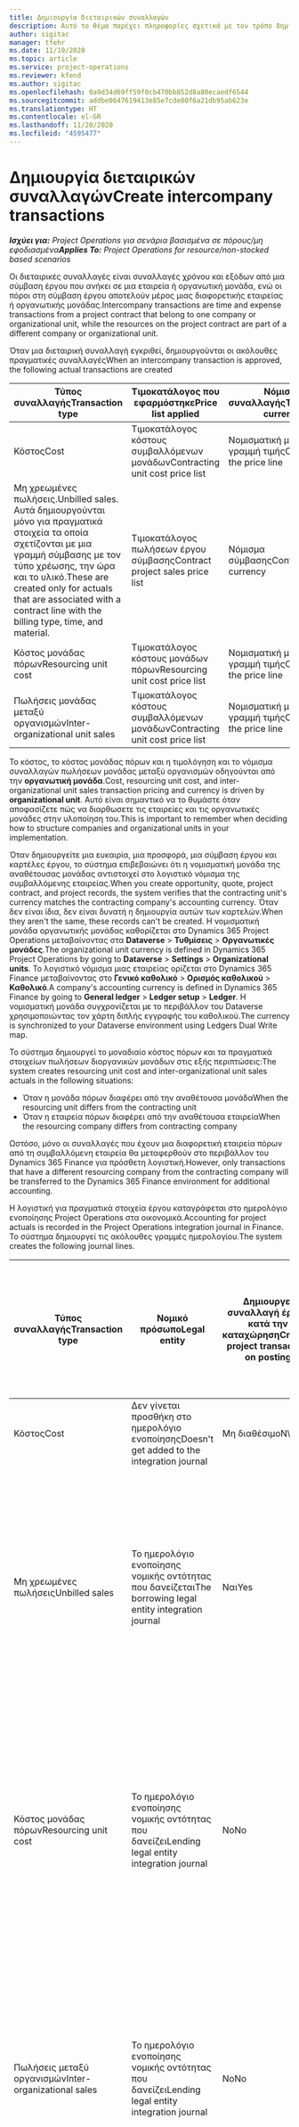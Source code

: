 ```yaml
---
title: Δημιουργία διεταιρικών συναλλαγών
description: Αυτό το θέμα παρέχει πληροφορίες σχετικά με τον τρόπο δημιουργίας διεταιρικών συναλλαγών.
author: sigitac
manager: tfehr
ms.date: 11/19/2020
ms.topic: article
ms.service: project-operations
ms.reviewer: kfend
ms.author: sigitac
ms.openlocfilehash: 0a9d34d69ff59f0cb470bb852d8a80ecaedf6544
ms.sourcegitcommit: addbe0647619413e85e7cde80f6a21db95ab623e
ms.translationtype: HT
ms.contentlocale: el-GR
ms.lasthandoff: 11/20/2020
ms.locfileid: "4595477"
---
```

# <a name="create-intercompany-transactions"></a><span data-ttu-id="f19ea-103">Δημιουργία διεταιρικών συναλλαγών</span><span class="sxs-lookup"><span data-stu-id="f19ea-103">Create intercompany transactions</span></span>

<span data-ttu-id="f19ea-104">_**Ισχύει για:** Project Operations για σενάρια βασισμένα σε πόρους/μη εφοδιασμένα_</span><span class="sxs-lookup"><span data-stu-id="f19ea-104">_**Applies To:** Project Operations for resource/non-stocked based scenarios_</span></span>

<span data-ttu-id="f19ea-105">Οι διεταιρικές συναλλαγές είναι συναλλαγές χρόνου και εξόδων από μια σύμβαση έργου που ανήκει σε μια εταιρεία ή οργανωτική μονάδα, ενώ οι πόροι στη σύμβαση έργου αποτελούν μέρος μιας διαφορετικής εταιρείας ή οργανωτικής μονάδας.</span><span class="sxs-lookup"><span data-stu-id="f19ea-105">Intercompany transactions are time and expense transactions from a project contract that belong to one company or organizational unit, while the resources on the project contract are part of a different company or organizational unit.</span></span>

<span data-ttu-id="f19ea-106">Όταν μια διεταιρική συναλλαγή εγκριθεί, δημιουργούνται οι ακόλουθες πραγματικές συναλλαγές</span><span class="sxs-lookup"><span data-stu-id="f19ea-106">When an intercompany transaction is approved, the following actual transactions are created</span></span>

| <span data-ttu-id="f19ea-107">**Τύπος συναλλαγής**</span><span class="sxs-lookup"><span data-stu-id="f19ea-107">**Transaction type**</span></span> | <span data-ttu-id="f19ea-108">**Τιμοκατάλογος που εφαρμόστηκε**</span><span class="sxs-lookup"><span data-stu-id="f19ea-108">**Price list applied**</span></span> | <span data-ttu-id="f19ea-109">**Νόμισμα συναλλαγής**</span><span class="sxs-lookup"><span data-stu-id="f19ea-109">**Transaction currency**</span></span> |
| --- | --- | --- |
| <span data-ttu-id="f19ea-110">Κόστος</span><span class="sxs-lookup"><span data-stu-id="f19ea-110">Cost</span></span> | <span data-ttu-id="f19ea-111">Τιμοκατάλογος κόστους συμβαλλόμενων μονάδων</span><span class="sxs-lookup"><span data-stu-id="f19ea-111">Contracting unit cost price list</span></span> | <span data-ttu-id="f19ea-112">Νομισματική μονάδα στη γραμμή τιμής</span><span class="sxs-lookup"><span data-stu-id="f19ea-112">Currency on the price line</span></span> |
| <span data-ttu-id="f19ea-113">Μη χρεωμένες πωλήσεις.</span><span class="sxs-lookup"><span data-stu-id="f19ea-113">Unbilled sales.</span></span> <span data-ttu-id="f19ea-114">Αυτά δημιουργούνται μόνο για πραγματικά στοιχεία τα οποία σχετίζονται με μια γραμμή σύμβασης με τον τύπο χρέωσης, την ώρα και το υλικό.</span><span class="sxs-lookup"><span data-stu-id="f19ea-114">These are created only for actuals that are associated with a contract line with the billing type, time, and material.</span></span> | <span data-ttu-id="f19ea-115">Τιμοκατάλογος πωλήσεων έργου σύμβασης</span><span class="sxs-lookup"><span data-stu-id="f19ea-115">Contract project sales price list</span></span> | <span data-ttu-id="f19ea-116">Νόμισμα σύμβασης</span><span class="sxs-lookup"><span data-stu-id="f19ea-116">Contract currency</span></span> |
| <span data-ttu-id="f19ea-117">Κόστος μονάδας πόρων</span><span class="sxs-lookup"><span data-stu-id="f19ea-117">Resourcing unit cost</span></span> | <span data-ttu-id="f19ea-118">Τιμοκατάλογος κόστους μονάδων πόρων</span><span class="sxs-lookup"><span data-stu-id="f19ea-118">Resourcing unit cost price list</span></span> | <span data-ttu-id="f19ea-119">Νομισματική μονάδα στη γραμμή τιμής</span><span class="sxs-lookup"><span data-stu-id="f19ea-119">Currency on the price line</span></span> |
| <span data-ttu-id="f19ea-120">Πωλήσεις μονάδας μεταξύ οργανισμών</span><span class="sxs-lookup"><span data-stu-id="f19ea-120">Inter-organizational unit sales</span></span> | <span data-ttu-id="f19ea-121">Τιμοκατάλογος κόστους συμβαλλόμενων μονάδων</span><span class="sxs-lookup"><span data-stu-id="f19ea-121">Contracting unit cost price list</span></span> | <span data-ttu-id="f19ea-122">Νομισματική μονάδα στη γραμμή τιμής</span><span class="sxs-lookup"><span data-stu-id="f19ea-122">Currency on the price line</span></span> |

<span data-ttu-id="f19ea-123">Το κόστος, το κόστος μονάδας πόρων και η τιμολόγηση και το νόμισμα συναλλαγών πωλήσεων μονάδας μεταξύ οργανισμών οδηγούνται από την **οργανωτική μονάδα**.</span><span class="sxs-lookup"><span data-stu-id="f19ea-123">Cost, resourcing unit cost, and inter-organizational unit sales transaction pricing and currency is driven by **organizational unit**.</span></span> <span data-ttu-id="f19ea-124">Αυτό είναι σημαντικό να το θυμάστε όταν αποφασίζετε πώς να διαρθωσετε τις εταιρείες και τις οργανωτικές μονάδες στην υλοποίηση του.</span><span class="sxs-lookup"><span data-stu-id="f19ea-124">This is important to remember when deciding how to structure companies and organizational units in your implementation.</span></span>

<span data-ttu-id="f19ea-125">Όταν δημιουργείτε μια ευκαιρία, μια προσφορά, μια σύμβαση έργου και καρτέλες έργου, το σύστημα επιβεβαιώνει ότι η νομισματική μονάδα της αναθέτουσας μονάδας αντιστοιχεί στο λογιστικό νόμισμα της συμβαλλόμενης εταιρείας.</span><span class="sxs-lookup"><span data-stu-id="f19ea-125">When you create opportunity, quote, project contract, and project records, the system verifies that the contracting unit's currency matches the contracting company's accounting currency.</span></span> <span data-ttu-id="f19ea-126">Όταν δεν είναι ίδια, δεν είναι δυνατή η δημιουργία αυτών των καρτελών.</span><span class="sxs-lookup"><span data-stu-id="f19ea-126">When they aren't the same, these records can't be created.</span></span> <span data-ttu-id="f19ea-127">Η νομισματική μονάδα οργανωτικής μονάδας καθορίζεται στο Dynamics 365 Project Operations μεταβαίνοντας στα **Dataverse** > **Τυθμίσεις** > **Οργανωτικές μονάδες**.</span><span class="sxs-lookup"><span data-stu-id="f19ea-127">The organizational unit currency is defined in Dynamics 365 Project Operations by going to **Dataverse** > **Settings** > **Organizational units**.</span></span> <span data-ttu-id="f19ea-128">Το λογιστικό νόμισμα μιας εταιρείας ορίζεται στο Dynamics 365 Finance μεταβαίνοντας στο **Γενικό καθολικό** > **Ορισμός καθολικού** > **Καθολικό**.</span><span class="sxs-lookup"><span data-stu-id="f19ea-128">A company's accounting currency is defined in Dynamics 365 Finance by going to **General ledger** > **Ledger setup** > **Ledger**.</span></span> <span data-ttu-id="f19ea-129">Η νομισματική μονάδα συγχρονίζεται με το περιβάλλον του Dataverse χρησιμοποιώντας τον χάρτη διπλής εγγραφής του καθολικού.</span><span class="sxs-lookup"><span data-stu-id="f19ea-129">The currency is synchronized to your Dataverse environment using Ledgers Dual Write map.</span></span>

<span data-ttu-id="f19ea-130">Το σύστημα δημιουργεί το μοναδιαίο κόστος πόρων και τα πραγματικά στοιχείων πωλήσεων διοργανικών μονάδων στις εξής περιπτώσεις:</span><span class="sxs-lookup"><span data-stu-id="f19ea-130">The system creates resourcing unit cost and inter-organizational unit sales actuals  in the following situations:</span></span>

  - <span data-ttu-id="f19ea-131">Όταν η μονάδα πόρων διαφέρει από την αναθέτουσα μονάδα</span><span class="sxs-lookup"><span data-stu-id="f19ea-131">When the resourcing unit differs from the contracting unit</span></span>
  - <span data-ttu-id="f19ea-132">Όταν η εταιρεία πόρων διαφέρει από την αναθέτουσα εταιρεία</span><span class="sxs-lookup"><span data-stu-id="f19ea-132">When the resourcing company differs from contracting company</span></span>

<span data-ttu-id="f19ea-133">Ωστόσο, μόνο οι συναλλαγές που έχουν μια διαφορετική εταιρεία πόρων από τη συμβαλλόμενη εταιρεία θα μεταφερθούν στο περιβάλλον του Dynamics 365 Finance για πρόσθετη λογιστική.</span><span class="sxs-lookup"><span data-stu-id="f19ea-133">However, only transactions that have a different resourcing company from the contracting company will be transferred to the Dynamics 365 Finance environment for additional accounting.</span></span>

<span data-ttu-id="f19ea-134">Η λογιστική για πραγματικά στοιχεία έργου καταγράφεται στο ημερολόγιο ενοποίησης Project Operations στα οικονομικά.</span><span class="sxs-lookup"><span data-stu-id="f19ea-134">Accounting for project actuals is recorded in the Project Operations integration journal in Finance.</span></span> <span data-ttu-id="f19ea-135">Το σύστημα δημιουργεί τις ακόλουθες γραμμές ημερολογίου.</span><span class="sxs-lookup"><span data-stu-id="f19ea-135">The system creates the following journal lines.</span></span>

| <span data-ttu-id="f19ea-136">**Τύπος συναλλαγής**</span><span class="sxs-lookup"><span data-stu-id="f19ea-136">**Transaction type**</span></span> | <span data-ttu-id="f19ea-137">**Νομικό πρόσωπο**</span><span class="sxs-lookup"><span data-stu-id="f19ea-137">**Legal entity**</span></span> | <span data-ttu-id="f19ea-138">**Δημιουργεί συναλλαγή έργου κατά την καταχώρηση**</span><span class="sxs-lookup"><span data-stu-id="f19ea-138">**Creates project transaction on posting**</span></span> | <span data-ttu-id="f19ea-139">**Προεπιλογές οικονομικής διάστασης από**</span><span class="sxs-lookup"><span data-stu-id="f19ea-139">**Financial dimensions default from**</span></span> | <span data-ttu-id="f19ea-140">**Ομάδα φόρου πωλήσεων προεπιλεγμένης χρέωσης και ομάδα φόρου πωλήσεων στοιχείου χρέωσης**</span><span class="sxs-lookup"><span data-stu-id="f19ea-140">**Default billing sales tax group and billing item sales tax group**</span></span> |
| --- | --- | --- | --- | --- |
| <span data-ttu-id="f19ea-141">Κόστος</span><span class="sxs-lookup"><span data-stu-id="f19ea-141">Cost</span></span> | <span data-ttu-id="f19ea-142">Δεν γίνεται προσθήκη στο ημερολόγιο ενοποίησης</span><span class="sxs-lookup"><span data-stu-id="f19ea-142">Doesn't get added to the integration journal</span></span> | <span data-ttu-id="f19ea-143">Μη διαθέσιμο</span><span class="sxs-lookup"><span data-stu-id="f19ea-143">N\A</span></span> | <span data-ttu-id="f19ea-144">Μη διαθέσιμο</span><span class="sxs-lookup"><span data-stu-id="f19ea-144">N\A</span></span> | <span data-ttu-id="f19ea-145">Μη διαθέσιμο</span><span class="sxs-lookup"><span data-stu-id="f19ea-145">N\A</span></span> |
| <span data-ttu-id="f19ea-146">Μη χρεωμένες πωλήσεις</span><span class="sxs-lookup"><span data-stu-id="f19ea-146">Unbilled sales</span></span> | <span data-ttu-id="f19ea-147">Το ημερολόγιο ενοποίησης νομικής οντότητας που δανείζεται</span><span class="sxs-lookup"><span data-stu-id="f19ea-147">The borrowing legal entity integration journal</span></span> | <span data-ttu-id="f19ea-148">Ναι</span><span class="sxs-lookup"><span data-stu-id="f19ea-148">Yes</span></span> | <span data-ttu-id="f19ea-149">Project</span><span class="sxs-lookup"><span data-stu-id="f19ea-149">Project</span></span> | <span data-ttu-id="f19ea-150">**Ομάδα φόρου πωλήσεων χρέωσης**: βάσει του **πελάτη σύμβασης**</span><span class="sxs-lookup"><span data-stu-id="f19ea-150">**Billing sales tax group**: Based on the **contract customer**</span></span> <br/> <span data-ttu-id="f19ea-151">**Ομάδα φόρου πωλήσεων ειδών χρέωσης**: από την τρέχουσα κατηγορία έργου νομικής οντότητας στη γραμμή ημερολογίου</span><span class="sxs-lookup"><span data-stu-id="f19ea-151">**Billing item sales tax group**: From the current legal entity project category on the journal line</span></span> |
| <span data-ttu-id="f19ea-152">Κόστος μονάδας πόρων</span><span class="sxs-lookup"><span data-stu-id="f19ea-152">Resourcing unit cost</span></span> | <span data-ttu-id="f19ea-153">Το ημερολόγιο ενοποίησης νομικής οντότητας που δανείζει</span><span class="sxs-lookup"><span data-stu-id="f19ea-153">Lending legal entity integration journal</span></span> | <span data-ttu-id="f19ea-154">No</span><span class="sxs-lookup"><span data-stu-id="f19ea-154">No</span></span> | <span data-ttu-id="f19ea-155">Διεταιρικός πελάτης</span><span class="sxs-lookup"><span data-stu-id="f19ea-155">Intercompany customer</span></span> | <span data-ttu-id="f19ea-156">**Ομάδα φόρου πωλήσεων χρέωσης**: βάσει του **διεταιρικός πελάτης**</span><span class="sxs-lookup"><span data-stu-id="f19ea-156">**Billing sales tax group**: Based on the **intercompany customer**</span></span> <br/> <span data-ttu-id="f19ea-157">**Ομάδα φόρου πωλήσεων ειδών χρέωσης**: από την τρέχουσα κατηγορία έργου νομικής οντότητας στη γραμμή ημερολογίου</span><span class="sxs-lookup"><span data-stu-id="f19ea-157">**Billing item sales tax group**: From the current legal entity project category on the journal line</span></span> |
| <span data-ttu-id="f19ea-158">Πωλήσεις μεταξύ οργανισμών</span><span class="sxs-lookup"><span data-stu-id="f19ea-158">Inter-organizational sales</span></span> | <span data-ttu-id="f19ea-159">Το ημερολόγιο ενοποίησης νομικής οντότητας που δανείζει</span><span class="sxs-lookup"><span data-stu-id="f19ea-159">Lending legal entity integration journal</span></span> | <span data-ttu-id="f19ea-160">No</span><span class="sxs-lookup"><span data-stu-id="f19ea-160">No</span></span> | <span data-ttu-id="f19ea-161">Διεταιρικός πελάτης</span><span class="sxs-lookup"><span data-stu-id="f19ea-161">Intercompany customer</span></span> | <span data-ttu-id="f19ea-162">**Ομάδα φόρου πωλήσεων χρέωσης**: βάσει του **διεταιρικός πελάτης**</span><span class="sxs-lookup"><span data-stu-id="f19ea-162">**Billing sales tax group**: Based on the **intercompany customer**</span></span> <br/> <span data-ttu-id="f19ea-163">**Ομάδα φόρου πωλήσεων ειδών χρέωσης**: από την τρέχουσα κατηγορία έργου νομικής οντότητας στη γραμμή ημερολογίου</span><span class="sxs-lookup"><span data-stu-id="f19ea-163">**Billing item sales tax group**: From the current legal entity project category on the journal line</span></span> |

### <a name="example-intercompany-transactions"></a><span data-ttu-id="f19ea-164">Παράδειγμα: διεταιρικές συναλλαγές</span><span class="sxs-lookup"><span data-stu-id="f19ea-164">Example: Intercompany transactions</span></span>

<span data-ttu-id="f19ea-165">Η Νικολέττα Μπράκη, προγραμματίστρια που απασχολείται στην GBPM καταγράφει 10 ώρες εργασίας σε ένα έργο της USPM Adventure Works, το οποίο έχει εγκριθεί από τον διαχειριστή έργου.</span><span class="sxs-lookup"><span data-stu-id="f19ea-165">Molly Clark, developer employed in GBPM records 10 hours of work against a USPM Adventure Works project, which is approved by the project manager.</span></span> <span data-ttu-id="f19ea-166">Το κόστος προγραμματιστή στην GBPM είναι 88 GBP ανά ώρα.</span><span class="sxs-lookup"><span data-stu-id="f19ea-166">Developer cost in GBPM is 88 GBP per hour.</span></span> <span data-ttu-id="f19ea-167">Η GBPM θα χρεώσει την USPM 120 USD ανά ώρα προγραμματιστή.</span><span class="sxs-lookup"><span data-stu-id="f19ea-167">GBPM will bill USPM 120 USD per developer hour.</span></span> <span data-ttu-id="f19ea-168">Η USPM θα χρεώσει τον πελάτη Adventure Works, 200 USD για τις εργασίες που πραγματοποιούνται από τον πόρο της GBPM.</span><span class="sxs-lookup"><span data-stu-id="f19ea-168">USPM will bill the customer Adventure Works, 200 USD for work done by the GBPM resource.</span></span> <span data-ttu-id="f19ea-169">Για περισσότερες πληροφορίες, ανατρέξτε στην ενότητα [Ρύθμιση παραμέτρων διεταιρικής τιμολόγησης](configure-intercompany-invoicing.md).</span><span class="sxs-lookup"><span data-stu-id="f19ea-169">For more information, see [Configure intercompany invoicing](configure-intercompany-invoicing.md).</span></span>

1. <span data-ttu-id="f19ea-170">Στο Project Operations, μεταβείτε στους **Πόρους** κι, επίπλέξτε **Νικολέττα Μπράκη** από τη λίστα.</span><span class="sxs-lookup"><span data-stu-id="f19ea-170">In Project Operations, go to **Resources**, and select **Molly Clark** from the list.</span></span> <span data-ttu-id="f19ea-171">Στην καρτέλα **Προγραμματισμός** στο πεδίο **Εταιρεία**, επιλέξτε **GBPM**.</span><span class="sxs-lookup"><span data-stu-id="f19ea-171">On the **Scheduling** tab, in the **Company** field, select **GBPM**.</span></span>
2. <span data-ttu-id="f19ea-172">Μεταβείτε στις **Πωλήσεις** > **Πελάτες** κι, επιλέξτε, **Δημιουργία** για να δημιουργήσετε μια νέα καρτέλα πελάτη για την Adventure Works.</span><span class="sxs-lookup"><span data-stu-id="f19ea-172">Go to **Sales** > **Customers**, and select **New** to create a new customer record for Adventure Works.</span></span>
    1. <span data-ttu-id="f19ea-173">Ορίστε την εταιρεία σε **USPM**.</span><span class="sxs-lookup"><span data-stu-id="f19ea-173">Set the company to **USPM**.</span></span>
    2. <span data-ttu-id="f19ea-174">Ορίστε τον **Τύπο σχέσης** σε **Πελάτης**.</span><span class="sxs-lookup"><span data-stu-id="f19ea-174">Set **Relationship type** to **Customer**.</span></span>
    3. <span data-ttu-id="f19ea-175">Επιλέξτε **Ομάδα πελατών 10 – Οικιακή**.</span><span class="sxs-lookup"><span data-stu-id="f19ea-175">Select **Customer group 10 – Domestic**.</span></span>
    4. <span data-ttu-id="f19ea-176">Ορίστε το νόμισμα σε **USD**.</span><span class="sxs-lookup"><span data-stu-id="f19ea-176">Set currency to **USD**.</span></span>
    5. <span data-ttu-id="f19ea-177">Αποθηκεύστε την καρτέλα.</span><span class="sxs-lookup"><span data-stu-id="f19ea-177">Save the record.</span></span>
3. <span data-ttu-id="f19ea-178">Μεταβείτε στις **Πωλήσεις** > **Συμβάσεις έργου** και δημιουργήστε μια νέα σύμβαση έργου για την Adventure Works.</span><span class="sxs-lookup"><span data-stu-id="f19ea-178">Go to **Sales** > **Project Contracts** and create a new project contract for Adventure Works.</span></span>
    1. <span data-ttu-id="f19ea-179">Ρυθμίστε την εταιρεία που έχει την κυριότητα σε **USPM** και την αναθέτουσα μονάδα σε **Contoso Robotics US**.</span><span class="sxs-lookup"><span data-stu-id="f19ea-179">Set the owning company to **USPM** and the contracting unit to **Contoso Robotics US**.</span></span>
    2. <span data-ttu-id="f19ea-180">Επιλέξτε την Adventure Works ως πελάτη.</span><span class="sxs-lookup"><span data-stu-id="f19ea-180">Select Adventure Works as the customer.</span></span>
    3. <span data-ttu-id="f19ea-181">Επιλέξτε έναν τιμοκατάλογο προϊόντος και αποθηκεύστε την καρτέλα.</span><span class="sxs-lookup"><span data-stu-id="f19ea-181">Select a product price list and save the record.</span></span>
    4. <span data-ttu-id="f19ea-182">Στην καρτέλα **Γραμμές σύμβασης**, δημιουργήστε μια νέα γραμμή σύμβασης.</span><span class="sxs-lookup"><span data-stu-id="f19ea-182">On the **Contract Lines** tab, create a new contract line.</span></span> <span data-ttu-id="f19ea-183">Ορίστε οποιοδήποτε όνομα και επιλέξτε **Ώρα και υλικό** ως μέθοδο χρέωσης.</span><span class="sxs-lookup"><span data-stu-id="f19ea-183">Set any name, and select **Time and Materials** as the billing method.</span></span>
    5. <span data-ttu-id="f19ea-184">Δημιουργήστε ένα νέο έργο και συσχετίστε το με αυτήν τη γραμμή σύμβασης.</span><span class="sxs-lookup"><span data-stu-id="f19ea-184">Create a new project and associate it with this contract line.</span></span>
4. <span data-ttu-id="f19ea-185">Συνδεθείτε ως πόρος, **Νικολέττα Μπράκη**.</span><span class="sxs-lookup"><span data-stu-id="f19ea-185">Sign in as the resource, **Molly Clark**.</span></span> <span data-ttu-id="f19ea-186">Μεταβείτε στα **Έργα** > **Καταχωρήσεις χρόνου** και δημιουργήστε μια καταχώρηση χρόνου για το έργο Adventure Works.</span><span class="sxs-lookup"><span data-stu-id="f19ea-186">Go to **Projects** > **Time entries**, and create a time entry for the Adventure Works project.</span></span>
5. <span data-ttu-id="f19ea-187">Συνδεθείτε ως διευθυντής έργου.</span><span class="sxs-lookup"><span data-stu-id="f19ea-187">Sign in as the Project manager.</span></span> <span data-ttu-id="f19ea-188">Μεταβείτε στην επιλογή **Έργα** > **Εγκρίσεις** και εγκρίνετε τη συναλλαγή καταχώρησης χρόνου που καταγράφηκε από τη Νικολέττα Μπράκη.</span><span class="sxs-lookup"><span data-stu-id="f19ea-188">Go to **Projects** > **Approvals**, and approve the time entry transaction logged by Molly Clark.</span></span>
6. <span data-ttu-id="f19ea-189">Μεταβείτε στο έργο της Adventure Works και επιλέξτε **Σχετικές** > **Πραγματικές τιμές**.</span><span class="sxs-lookup"><span data-stu-id="f19ea-189">Navigate to the Adventure Works project and select \*\*Related > **Actuals**.</span></span> <span data-ttu-id="f19ea-190">Δημιουργούνται οι παρακάτω συναλλαγές πραγματικών τιμών.</span><span class="sxs-lookup"><span data-stu-id="f19ea-190">The following actuals transactions are created.</span></span>

| <span data-ttu-id="f19ea-191">**Τύπος συναλλαγής**</span><span class="sxs-lookup"><span data-stu-id="f19ea-191">**Transaction type**</span></span> | <span data-ttu-id="f19ea-192">**Τιμή**</span><span class="sxs-lookup"><span data-stu-id="f19ea-192">**Price**</span></span> | <span data-ttu-id="f19ea-193">**Νόμισμα συναλλαγής**</span><span class="sxs-lookup"><span data-stu-id="f19ea-193">**Transaction currency**</span></span> | <span data-ttu-id="f19ea-194">**Ποσό**</span><span class="sxs-lookup"><span data-stu-id="f19ea-194">**Amount**</span></span> |
| --- | --- | --- | --- |
| <span data-ttu-id="f19ea-195">Κόστος</span><span class="sxs-lookup"><span data-stu-id="f19ea-195">Cost</span></span> | <span data-ttu-id="f19ea-196">120</span><span class="sxs-lookup"><span data-stu-id="f19ea-196">120</span></span> | <span data-ttu-id="f19ea-197">USD</span><span class="sxs-lookup"><span data-stu-id="f19ea-197">USD</span></span> | <span data-ttu-id="f19ea-198">1200</span><span class="sxs-lookup"><span data-stu-id="f19ea-198">1200</span></span> |
| <span data-ttu-id="f19ea-199">Μη χρεωμένες πωλήσεις</span><span class="sxs-lookup"><span data-stu-id="f19ea-199">Unbilled sales</span></span> | <span data-ttu-id="f19ea-200">200</span><span class="sxs-lookup"><span data-stu-id="f19ea-200">200</span></span> | <span data-ttu-id="f19ea-201">USD</span><span class="sxs-lookup"><span data-stu-id="f19ea-201">USD</span></span> | <span data-ttu-id="f19ea-202">2000</span><span class="sxs-lookup"><span data-stu-id="f19ea-202">2000</span></span> |
| <span data-ttu-id="f19ea-203">Κόστος μονάδας πόρων</span><span class="sxs-lookup"><span data-stu-id="f19ea-203">Resourcing unit cost</span></span> | <span data-ttu-id="f19ea-204">88</span><span class="sxs-lookup"><span data-stu-id="f19ea-204">88</span></span> | <span data-ttu-id="f19ea-205">GBP</span><span class="sxs-lookup"><span data-stu-id="f19ea-205">GBP</span></span> | <span data-ttu-id="f19ea-206">880</span><span class="sxs-lookup"><span data-stu-id="f19ea-206">880</span></span> |
| <span data-ttu-id="f19ea-207">Πωλήσεις μονάδας μεταξύ οργανισμών</span><span class="sxs-lookup"><span data-stu-id="f19ea-207">Inter-org unit sales</span></span> | <span data-ttu-id="f19ea-208">120</span><span class="sxs-lookup"><span data-stu-id="f19ea-208">120</span></span> | <span data-ttu-id="f19ea-209">USD</span><span class="sxs-lookup"><span data-stu-id="f19ea-209">USD</span></span> | <span data-ttu-id="f19ea-210">1200</span><span class="sxs-lookup"><span data-stu-id="f19ea-210">1200</span></span> |

7. <span data-ttu-id="f19ea-211">Συνδεθείτε ως λογιστής της USPM.</span><span class="sxs-lookup"><span data-stu-id="f19ea-211">Sign in as a USPM accountant.</span></span> <span data-ttu-id="f19ea-212">Ανοίξτε την παρουσία οικονομικών του Project Operations και επιλέξτε την εταιρεία **USPM**.</span><span class="sxs-lookup"><span data-stu-id="f19ea-212">Open the Finance instance of Project Operations, and select the company **USPM**.</span></span> 
8. <span data-ttu-id="f19ea-213">Μεταβείτε στη **Διαχείριση έργου και λογιστική** > **Περιοδική** > **Project Operations στο Customer Engagement** > **Εισαγωγή από τη δημιουργία σταδίων** και επιλέξτε για την εκτέλεση της περιοδικής διεργασίας.</span><span class="sxs-lookup"><span data-stu-id="f19ea-213">Go to **Project management and accounting** > **Periodic** > **Project Operations on Customer Engagement** > **Import from staging** and select to run the periodic process.</span></span> <span data-ttu-id="f19ea-214">Αυτή η περιοδική διεργασία θα συμπληρώσει το ημερολόγιο ενοποίησης του Project Operations.</span><span class="sxs-lookup"><span data-stu-id="f19ea-214">This periodic process will fill in Project Operations Integration journal.</span></span>
9. <span data-ttu-id="f19ea-215">Μεταβείτε στη **Διαχείριση έργου και λογιστική** > **Ημερολόγια** > **ημερολόγιο ενοποίησης Project Operations** και εξετάστε τις γραμμές ημερολογίου.</span><span class="sxs-lookup"><span data-stu-id="f19ea-215">Go to **Project management and accounting** > **Journals** > **Project Operations integration journal** and review the journal lines.</span></span> <span data-ttu-id="f19ea-216">Το σύστημα δημιουργεί την ακόλουθη γραμμή.</span><span class="sxs-lookup"><span data-stu-id="f19ea-216">The system creates the following line.</span></span>

    | <span data-ttu-id="f19ea-217">**Τύπος συναλλαγής**</span><span class="sxs-lookup"><span data-stu-id="f19ea-217">**Transaction type**</span></span> | <span data-ttu-id="f19ea-218">**Τιμή**</span><span class="sxs-lookup"><span data-stu-id="f19ea-218">**Price**</span></span> | <span data-ttu-id="f19ea-219">**Νόμισμα συναλλαγής**</span><span class="sxs-lookup"><span data-stu-id="f19ea-219">**Transaction currency**</span></span> | <span data-ttu-id="f19ea-220">**Ποσό**</span><span class="sxs-lookup"><span data-stu-id="f19ea-220">**Amount**</span></span> |
    | --- | --- | --- | --- |
    | <span data-ttu-id="f19ea-221">Μη χρεωμένες πωλήσεις</span><span class="sxs-lookup"><span data-stu-id="f19ea-221">Unbilled sales</span></span> | <span data-ttu-id="f19ea-222">200</span><span class="sxs-lookup"><span data-stu-id="f19ea-222">200</span></span> | <span data-ttu-id="f19ea-223">USD</span><span class="sxs-lookup"><span data-stu-id="f19ea-223">USD</span></span> | <span data-ttu-id="f19ea-224">2000</span><span class="sxs-lookup"><span data-stu-id="f19ea-224">2000</span></span> |

    <span data-ttu-id="f19ea-225">Εάν το σύστημα έχει ρυθμιστεί ώστε να συγκεντρώνει έσοδα για αυτό το έργο, καταχωρούνται τα εξής:</span><span class="sxs-lookup"><span data-stu-id="f19ea-225">If the system is set up to accrue revenue for this project, the following is posted:</span></span>

    - <span data-ttu-id="f19ea-226">Χρέωση: Έργο - αξία πωλήσεων WIP 200 USD</span><span class="sxs-lookup"><span data-stu-id="f19ea-226">Debit: Project – WIP sales value 200 USD</span></span>
    - <span data-ttu-id="f19ea-227">Πίστωση: Έργο – Δεδουλευμένα έσοδα 200 USD</span><span class="sxs-lookup"><span data-stu-id="f19ea-227">Credit: Project – Accrued Revenue 200 USD</span></span>

    <span data-ttu-id="f19ea-228">Αυτή η πώληση που δεν χρεώθηκε είναι πλέον έτοιμη για τιμολόγηση.</span><span class="sxs-lookup"><span data-stu-id="f19ea-228">This unbilled sale is now ready for invoicing.</span></span> <span data-ttu-id="f19ea-229">Το τιμολόγιο για τον πελάτη Adventure Works μπορεί να καταχωρηθεί οικονομικά όποτε χρειάζεται.</span><span class="sxs-lookup"><span data-stu-id="f19ea-229">The invoice for the customer Adventure Works can be financially posted when needed.</span></span>

10. <span data-ttu-id="f19ea-230">Συνδεθείτε ως λογιστής της **GBPM**.</span><span class="sxs-lookup"><span data-stu-id="f19ea-230">Sign in as the **GBPM** accountant.</span></span> <span data-ttu-id="f19ea-231">Ανοίξτε την παρουσία οικονομικών του Project Operations και ανοίξτε την εταιρεία **GBPM**.</span><span class="sxs-lookup"><span data-stu-id="f19ea-231">Open the Finance instance of Project Operations, and open the company, **GBPM**.</span></span> 
11. <span data-ttu-id="f19ea-232">Μεταβείτε στη **Διαχείριση έργου και λογιστική** > **Περιοδική** > **Project Operations στο Customer Engagement** > **Εισαγωγή από τη δημιουργία σταδίων** και εκτελέστε την περιοδική διεργασία για να συμπληρώσετε το ημερολόγιο ενοποίησης του Project Operations.</span><span class="sxs-lookup"><span data-stu-id="f19ea-232">Go to **Project management and accounting** > **Periodic** > **Project Operations on Customer Engagement** > **Import from staging** and run the periodic process to  fill in Project Operations Integration journal.</span></span>
12. <span data-ttu-id="f19ea-233">Μεταβείτε στη **Διαχείριση έργου και λογιστική** > **Ημερολόγια** > **ημερολόγιο ενοποίησης Project Operations** και εξετάστε τις γραμμές.</span><span class="sxs-lookup"><span data-stu-id="f19ea-233">Go to **Project management and accounting** > **Journals** > **Project Operations integration journal** and review the lines.</span></span> <span data-ttu-id="f19ea-234">Το σύστημα δημιουργεί τις ακόλουθες γραμμές.</span><span class="sxs-lookup"><span data-stu-id="f19ea-234">The system creates the following lines.</span></span>

    | <span data-ttu-id="f19ea-235">**Τύπος συναλλαγής**</span><span class="sxs-lookup"><span data-stu-id="f19ea-235">**Transaction type**</span></span> | <span data-ttu-id="f19ea-236">**Τιμή**</span><span class="sxs-lookup"><span data-stu-id="f19ea-236">**Price**</span></span> | <span data-ttu-id="f19ea-237">**Νόμισμα συναλλαγής**</span><span class="sxs-lookup"><span data-stu-id="f19ea-237">**Transaction currency**</span></span> | <span data-ttu-id="f19ea-238">**Ποσό**</span><span class="sxs-lookup"><span data-stu-id="f19ea-238">**Amount**</span></span> |
    | --- | --- | --- | --- |
    | <span data-ttu-id="f19ea-239">Κόστος μονάδας πόρων</span><span class="sxs-lookup"><span data-stu-id="f19ea-239">Resourcing unit cost</span></span> | <span data-ttu-id="f19ea-240">88</span><span class="sxs-lookup"><span data-stu-id="f19ea-240">88</span></span> | <span data-ttu-id="f19ea-241">GBP</span><span class="sxs-lookup"><span data-stu-id="f19ea-241">GBP</span></span> | <span data-ttu-id="f19ea-242">880</span><span class="sxs-lookup"><span data-stu-id="f19ea-242">880</span></span> |
    | <span data-ttu-id="f19ea-243">Πωλήσεις μονάδας μεταξύ οργανισμών</span><span class="sxs-lookup"><span data-stu-id="f19ea-243">Inter-org unit sales</span></span> | <span data-ttu-id="f19ea-244">120</span><span class="sxs-lookup"><span data-stu-id="f19ea-244">120</span></span> | <span data-ttu-id="f19ea-245">USD</span><span class="sxs-lookup"><span data-stu-id="f19ea-245">USD</span></span> | <span data-ttu-id="f19ea-246">1200</span><span class="sxs-lookup"><span data-stu-id="f19ea-246">1200</span></span> |

    <span data-ttu-id="f19ea-247">Η καταχώρηση αυτών των καρτελών έχει ως αποτέλεσμα τις παρακάτω κινήσεις κουπονιού:</span><span class="sxs-lookup"><span data-stu-id="f19ea-247">Posting these records result in the following voucher transactions:</span></span>

    - <span data-ttu-id="f19ea-248">Χρέωση: κόστος έργου 88 GBP</span><span class="sxs-lookup"><span data-stu-id="f19ea-248">Debit: Project cost 88 GBP</span></span>
    - <span data-ttu-id="f19ea-249">Πίστωση: εκχώρηση μισθοδοσίας 88 GBP</span><span class="sxs-lookup"><span data-stu-id="f19ea-249">Credit: Payroll allocation 88 GBP</span></span>

    <span data-ttu-id="f19ea-250">Εάν το σύστημα έχει ρυθμιστεί ώστε να συγκεντρώνει διεταιρικά έσοδα, καταχωρούνται τα εξής:</span><span class="sxs-lookup"><span data-stu-id="f19ea-250">If system is set up to accrue intercompany revenue, the following is posted:</span></span>

    - <span data-ttu-id="f19ea-251">Χρέωση: Έργο - αξία πωλήσεων WIP 120 USD</span><span class="sxs-lookup"><span data-stu-id="f19ea-251">Debit: Project – WIP sales value 120 USD</span></span>
    - <span data-ttu-id="f19ea-252">Πίστωση: Έργο – Δεδουλευμένα έσοδα 120 USD</span><span class="sxs-lookup"><span data-stu-id="f19ea-252">Credit: Project – Accrued Revenue 120 USD</span></span>

    <span data-ttu-id="f19ea-253">Το σύστημα είναι πλέον έτοιμο για τη δημιουργία ενός διεταιρικού τιμολογίου πελάτη.</span><span class="sxs-lookup"><span data-stu-id="f19ea-253">The system is now ready to create an intercompany customer invoice.</span></span>
